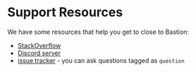 # Support Resources

We have some resources that help you get to close to Bastion:

- [StackOverflow]
- [Discord server]
- [issue tracker] - you can ask questions tagged as `question`

[StackOverflow]: https://stackoverflow.com/questions/tagged/bastion
[Discord server]: https://discord.gg/DqRqtRT
[issue tracker]: https://github.com/bastion-rs/bastion/issues/new/choose
